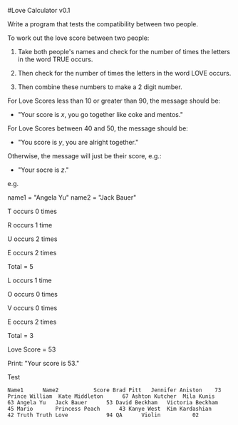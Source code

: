 #Love Calculator v0.1

Write a program that tests the compatibility between two people.

To work out the love score between two people:

1. Take both people's names and check for the number of times the letters in the word TRUE occurs.

2. Then check for the number of times the letters in the word LOVE occurs.

3. Then combine these numbers to make a 2 digit number.

For Love Scores less than 10 or greater than 90, the message should be:

- "Your score is *x*, you go together like coke and mentos."

For Love Scores between 40 and 50, the message should be:

- "You score is *y*, you are alright together."

Otherwise, the message will just be their score, e.g.:

- "Your socre is *z*."

e.g.

name1 = "Angela Yu"
name2 = "Jack Bauer"

T occurs 0 times

R occurs 1 time

U occurs 2 times

E occurs 2 times

Total = 5

L occurs 1 time

O occurs 0 times

V occurs 0 times

E occurs 2 times

Total = 3

Love Score = 53

Print: "Your score is 53."

Test

`Name1		Name2			Score
Brad Pitt	Jennifer Aniston	73
Prince William	Kate Middleton		67
Ashton Kutcher	Mila Kunis		63
Angela Yu	Jack Bauer		53
David Beckham	Victoria Beckham	45
Mario		Princess Peach		43
Kanye West	Kim Kardashian		42
Truth Truth	Love			94
QA		Violin			02`

